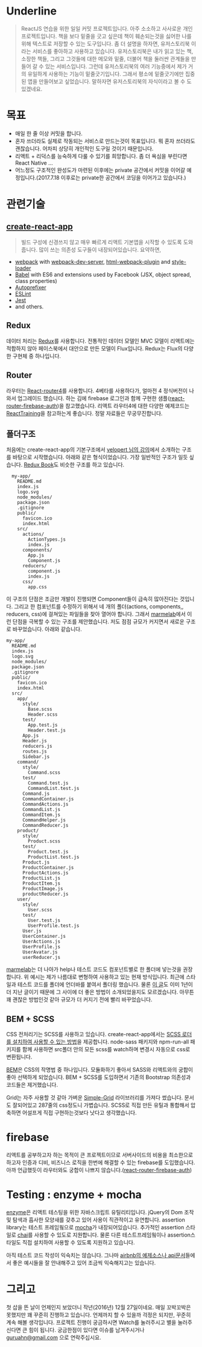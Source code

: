 # Underline
>ReactJS 연습을 위한 일일 커밋 프로젝트입니다. 아주 소소하고 사사로운 개인 프로젝트입니다. 책을 보다 밑줄을 긋고 싶은데 책이 훼손되는것을 싫어한 나를 위해 텍스트로 저장할 수 있는 도구입니다. 좀 더 설명을 하자면, 유저스토리북 이라는 서비스를 좋아하고 사용하고 있습니다. 유저스토리북은 내가 읽고 있는 책, 소장한 책들, 그리고 그것들에 대한 메모와 밑줄, 더불어 책을 둘러싼 관계들을 만들어 갈 수 있는 서비스입니다. 그런데 유저스토리북의 여러 기능중에서 제가 거의 유일하게 사용하는 기능이 밑줄긋기입니다. 그래서 평소에 밑줄긋기에만 집중된 앱을 만들어보고 싶었습니다. 말하자면 유저스토리북의 자식이라고 볼 수 도 있겠네요. 

# 목표
- 매일 한 줄 이상 커밋을 합니다.
- 혼자 쓰더라도 실제로 작동되는 서비스로 만드는것이 목표입니다. 뭐 혼자 쓰더라도 괜찮습니다. 어차피 상당히 개인적인 도구일 것이기 때문입니다.
- 리액트 + 리덕스를 능숙하게 다룰 수 있기를 희망합니다. 좀 더 욕심을 부린다면 React Native ...
- 어느정도 구조적인 완성도가 마련된 이후에는 private 공간에서 커밋을 이어갈 예정입니다.(2017.7.18 이후로는 private한 공간에서 코딩을 이어가고 있습니다.)

# 관련기술
## [create-react-app](https://github.com/facebookincubator/create-react-app)
> 빌드 구성에 신경쓰지 않고 매우 빠르게 리액트 기본앱을 시작할 수 있도록 도와줍니다. 많이 쓰는 의존성 도구들이 내장되어있습니다. 요약하면,
- [webpack](https://webpack.github.io/) with [webpack-dev-server](https://github.com/webpack/webpack-dev-server), [html-webpack-plugin](https://github.com/ampedandwired/html-webpack-plugin) and [style-loader](https://github.com/webpack/style-loader)
- [Babel](http://babeljs.io/) with ES6 and extensions used by Facebook (JSX, object spread, class properties)
- [Autoprefixer](https://github.com/postcss/autoprefixer)
- [ESLint](http://eslint.org/)
- [Jest](http://facebook.github.io/jest)
- and others.

## Redux
데이터 처리는 [Redux](https://github.com/reactjs/react-redux)를 사용합니다. 전통적인 데이터 모델인 MVC 모델이 리액트에는 적합하지 않아 페이스북에서 대안으로 만든 모델이 Flux입니다. Redux는 Flux의 다양한 구현체 중 하나입니다.

## Router
라우터는 [React-router4](https://github.com/ReactTraining/react-router)를 사용합니다. 4베타를 사용하다가, 얼마전 4 정식버전이 나와서 업그레이드 했습니다. 하는 김에 firebase 로그인과 함께 구현한 샘플([react-router-firebase-auth](https://github.com/tylermcginnis/react-router-firebase-auth))을 참고했습니다. 리액트 라우터4에 대한 다양한 예제코드는 [ReactTraining](https://reacttraining.com/react-router/web/guides/quick-start)을 참고하는게 좋습니다. 정말 자료들은 무궁무진합니다.

## 폴더구조
처음에는 create-react-app의 기본구조에서 [velopert 님의 강의](https://www.inflearn.com/course/react-%EA%B0%95%EC%A2%8C-velopert/)에서 소개하는 구조를 바탕으로 시작했습니다. 아래와 같은 형식이었습니다. 가장 일반적인 구조가 일듯 싶습니다. [Redux Book](http://redux.js.org/docs/advanced/ExampleRedditAPI.html)도 비슷한 구조를 하고 있습니다.

```
  my-app/
    README.md
    index.js
    logo.svg
    node_modules/
    package.json
    .gitignore
    public/
      favicon.ico
      index.html
    src/
      actions/
        ActionTypes.js
        index.js
      components/
        App.js
        Component.js
      reducers/
        component.js
        index.js
      css/
        app.css
```
이 구조의 단점은 조금만 개발이 진행되면 Component들이 급속히 많아진다는 것입니다. 그리고 한 컴포넌트를 수정하기 위해서 네 개의 폴더(actions, components,, reducers, css)에 걸쳐있는 파일들을 찾아 열어야 합니다. 그래서 [marmelab](https://marmelab.com/blog/2015/12/17/react-directory-structure.html)에서 이런 단점을 극복할 수 있는 구조를 제안했습니다. 저도 점점 규모가 커지면서 새로운 구조로 바꾸었습니다. 아래와 같습니다.

```
my-app/
  README.md
  index.js
  logo.svg
  node_modules/
  package.json
  .gitignore
  public/
    favicon.ico
    index.html
  src/
    app/
      style/
        Base.scss
        Header.scss
      test/
        App.test.js
        Header.test.js
      App.js
      Header.js
      reducers.js
      routes.js
      Sidebar.js
    command/
      style/
        Command.scss
      test/
        Command.test.js
        CommandList.test.js
      Command.js
      CommandContainer.js
      CommandActions.js
      CommandList.js
      CommandItem.js
      CommandHelper.js
      CommandReducer.js
    product/
      style/
        Product.scss
      test/
        Product.test.js
        ProductList.test.js
      Product.js
      ProductContainer.js
      ProductActions.js
      ProductList.js
      ProductItem.js
      ProductImage.js
      productReducer.js
    user/
      style/
        User.scss
      test/
        User.test.js
        UserProfile.test.js
      User.js
      UserContainer.js
      UserActions.js
      UserProfile.js
      UserAvatar.js
      userReducer.js
```
[marmelab](https://marmelab.com/blog/2015/12/17/react-directory-structure.html)는 더 나아가 help나 테스트 코드도 컴포넌트별로 한 폴더에 넣는것을 권장합니다. 위 예시는 제가 나름대로 변형하여 사용하고 있는 현재 방식입니다. 최근에 스타일과 테스트 코드를 폴더에 언더바를 붙여서 폴더링 했습니다. 물론 [이 글](https://marmelab.com/blog/2015/12/17/react-directory-structure.html)도 이미 1년이 더 지난 글이기 때문에 그 사이에 더 좋은 방법이 소개되었을지도 모르겠습니다. 아무튼 꽤 괜찮은 방법인것 같아 규모가 더 커지기 전에 빨리 바꾸었습니다.

## BEM + SCSS
CSS 전처리기는 SCSS를 사용하고 있습니다. create-react-app에서는 [SCSS 로더를 설치하여 사용할 수 있는 방법](https://github.com/facebookincubator/create-react-app/blob/master/packages/react-scripts/template/README.md#adding-a-css-preprocessor-sass-less-etc)을 제공합니다. node-sass 패키지와 npm-run-all 패키지를 함께 사용하면 src폴더 안의 모든 scss를 watch하며 변경시 자동으로 css로 변환됩니다.

[BEM](https://mytory.net/html-css-js/2015/05/07/mindbemding-getting-your-head-round-bem-syntax.html)은 CSS의 작명법 중 하나입니다. 모듈화하기 좋아서 SASS와 리액트와의 궁합이 좋아 선택하게 되었습니다. BEM + SCSS를 도입하면서 기존의 Bootstrap 의존성과 코드들은 제거했습니다.

Grid는 자주 사용할 것 같아 가벼운 [Simple-Grid](http://thisisdallas.github.io/Simple-Grid/) 라이브러리를 가져다 썼습니다. 문서도 잘되어있고 287줄의 css정도니 가볍습니다. SCSS로 직접 만든 유틸과 통합해서 압축하면 어설프게 직접 구현하는것보다 낫다고 생각했습니다.

# firebase
리액트를 공부하고자 하는 목적이 큰 프로젝트이므로 서버사이드의 비용을 최소한으로 하고자 인증과 디비, 비즈니스 로직을 한번에 해결할 수 있는 firebase를 도입했습니다. 아까 언급했듯이 라우터와도 궁합이 나쁘지 않습니다.([react-router-firebase-auth](https://github.com/tylermcginnis/react-router-firebase-auth))

# Testing : enzyme + mocha
[enzyme](http://airbnb.io/enzyme/index.html)은 리액트 테스팅을 위한 자바스크립트 유틸리티입니다. jQuery의 Dom 조작 및 탐색과 흡사한 모양새를 갖추고 있어 사용이 직관적이고 유연합니다. assertion library는 테스트 프레임웤으로 [mocha](https://mochajs.org/)가 내장되어있습니다. 추가적인 assertion 스타일로 [chai](http://chaijs.com/)를 사용할 수 있도로 지원합니다. 물론 다른 테스트프레임웤이나 assertion스타일도 직접 설치하여 사용할 수 있도록 지원하고 있습니다.

아직 테스트 코드 작성이 익숙치는 않습니다. 그나마 [airbnb의 예제소스나 api문서](https://github.com/airbnb/enzyme)들에서 좋은 예시들을 잘 안내해주고 있어 조금씩 익숙해지고는 있습니다.

# 그리고
첫 삽을 뜬 날이 언제인지 보았더니 작년(2016년) 12월 27일이네요. 매일 꼬박꼬박은 못했지만 꽤 꾸준히 진행하고 있습니다. 언제까지 할 수 있을까 걱정은 되지만, 꾸준히 계속 해볼 생각입니다. 프로젝트 진행이 궁금하시면 Watch를 눌러주시고 별을 눌러주신다면 큰 힘이 됩니다. 궁금한점이 있다면 이슈를 남겨주시거나 guruahn@gmail.com 으로 연락주십시요.

